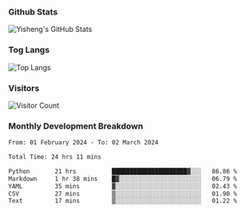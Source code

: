 ### Github Stats
![Yisheng's GitHub Stats](https://github-readme-stats-9qabuvhk1-gongyisheng.vercel.app/api?username=gongyisheng&count_private=true&show_icons=true)
### Tog Langs
![Top Langs](https://github-readme-stats-9qabuvhk1-gongyisheng.vercel.app/api/top-langs/?username=gongyisheng&layout=compact)
### Visitors
![Visitor Count](https://profile-counter.glitch.me/gongyisheng/count.svg)
### Monthly Development Breakdown
<!--START_SECTION:waka-->

```txt
From: 01 February 2024 - To: 02 March 2024

Total Time: 24 hrs 11 mins

Python       21 hrs          █████████████████████▓░░░   86.86 %
Markdown     1 hr 38 mins    █▓░░░░░░░░░░░░░░░░░░░░░░░   06.79 %
YAML         35 mins         ▓░░░░░░░░░░░░░░░░░░░░░░░░   02.43 %
CSV          27 mins         ▒░░░░░░░░░░░░░░░░░░░░░░░░   01.90 %
Text         17 mins         ▒░░░░░░░░░░░░░░░░░░░░░░░░   01.22 %
```

<!--END_SECTION:waka-->
